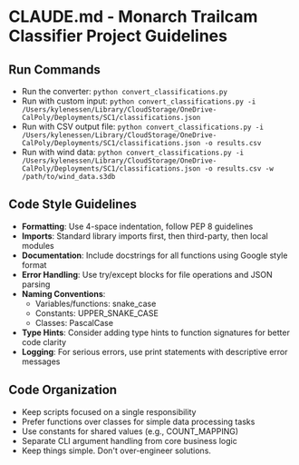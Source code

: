 # CLAUDE.md - Monarch Trailcam Classifier Project Guidelines

## Run Commands

- Run the converter: `python convert_classifications.py`
- Run with custom input: `python convert_classifications.py -i /Users/kylenessen/Library/CloudStorage/OneDrive-CalPoly/Deployments/SC1/classifications.json`
- Run with CSV output file: `python convert_classifications.py -i /Users/kylenessen/Library/CloudStorage/OneDrive-CalPoly/Deployments/SC1/classifications.json -o results.csv`
- Run with wind data: `python convert_classifications.py -i /Users/kylenessen/Library/CloudStorage/OneDrive-CalPoly/Deployments/SC1/classifications.json -o results.csv -w /path/to/wind_data.s3db`

## Code Style Guidelines

- **Formatting**: Use 4-space indentation, follow PEP 8 guidelines
- **Imports**: Standard library imports first, then third-party, then local modules
- **Documentation**: Include docstrings for all functions using Google style format
- **Error Handling**: Use try/except blocks for file operations and JSON parsing
- **Naming Conventions**:
  - Variables/functions: snake_case
  - Constants: UPPER_SNAKE_CASE
  - Classes: PascalCase
- **Type Hints**: Consider adding type hints to function signatures for better code clarity
- **Logging**: For serious errors, use print statements with descriptive error messages

## Code Organization

- Keep scripts focused on a single responsibility
- Prefer functions over classes for simple data processing tasks
- Use constants for shared values (e.g., COUNT_MAPPING)
- Separate CLI argument handling from core business logic
- Keep things simple. Don't over-engineer solutions.
